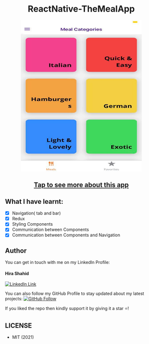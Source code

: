 <h1 align="center">ReactNative-TheMealApp</h1>
<a href="#">
  <div align="center" >
    <img src="ss.jpg" width='400' height = '500'/>
  </div>
</a>

## <h2 align = "center"> [Tap to see more about this app](https://hirashahid.thecloudsoft.com/reactnative-themealapp/)</h2>

## What I have learnt:
- [x] Navigation( tab and bar)
- [x] Redux
- [x] Styling Components
- [x] Communication between Components
- [x] Communication between Components and Navigation

## Author
You can get in touch with me on my LinkedIn Profile:

#### Hira Shahid
[![LinkedIn Link](https://img.shields.io/badge/Connect-thehirashahid-blue.svg?logo=linkedin&longCache=true&style=social&label=Connect
)](https://www.linkedin.com/in/thehirashahid)

You can also follow my GitHub Profile to stay updated about my latest projects: [![GitHub Follow](https://img.shields.io/badge/Connect-hirashahid-blue.svg?logo=Github&longCache=true&style=social&label=Follow)](https://github.com/hirashahid)

If you liked the repo then kindly support it by giving it a star ⭐!

## LICENSE
- MIT (2021)
